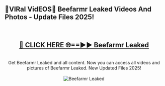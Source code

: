 <h2>🔴VIRal VidEOS🔴 Beefarmr Leaked Videos And Photos - Update Files 2025!</h2>
<br>
<div align="center">
<h2><a href="https://virallinks.top/odZfE0" rel="nofollow">🔴 CLICK HERE 🌐==►► Beefarmr Leaked</a></h2>
<br>
Get Beefarmr Leaked and all content. Now you can access all videos and pictures of Beefarmr Leaked. New Updated Files 2025!
<br>
<br>
<a href="https://virallinks.top/odZfE0" rel="nofollow" data-target="animated-image.originalLink"><img src="https://i.imgur.com/dJHk4Zq.gif)" alt="Beefarmr Leaked" style="max-width: 100%; display: inline-block;" data-target="animated-image.originalImage"></a>
</div>
<br>
